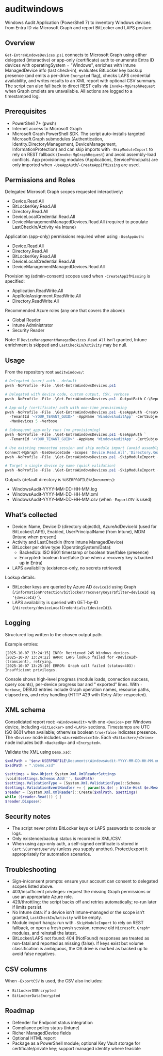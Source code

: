 # auditwindows
Windows Audit Application (PowerShell 7) to inventory Windows devices from Entra ID via Microsoft Graph and report BitLocker and LAPS posture.

## Overview

`Get-EntraWindowsDevices.ps1` connects to Microsoft Graph using either delegated (interactive) or app-only (certificate) auth to enumerate Entra ID devices with operatingSystem = "Windows", enriches with Intune ManagedDevice info (last check-in), evaluates BitLocker key backup presence (and emits a per-drive `Encrypted` flag), checks LAPS credential availability, and writes results to an XML report with optional CSV summary. The script can also fall back to direct REST calls via `Invoke-MgGraphRequest` when Graph cmdlets are unavailable. All actions are logged to a timestamped log.

## Prerequisites

- PowerShell 7+ (pwsh)
- Internet access to Microsoft Graph
- Microsoft Graph PowerShell SDK. The script auto-installs targeted Microsoft.Graph submodules (Authentication, Identity.DirectoryManagement, DeviceManagement, InformationProtection) and can skip imports with `-SkipModuleImport` to rely on REST fallback (`Invoke-MgGraphRequest`) and avoid assembly-load conflicts. App provisioning modules (Applications, ServicePrincipals) are only imported when `-UseAppAuth`/`-CreateAppIfMissing` are used.

## Permissions and Roles

Delegated Microsoft Graph scopes requested interactively:

- Device.Read.All
- BitLockerKey.Read.All
- Directory.Read.All
- DeviceLocalCredential.Read.All
- DeviceManagementManagedDevices.Read.All (required to populate LastCheckIn/Activity via Intune)

Application (app-only) permissions required when using `-UseAppAuth`:

- Device.Read.All
- Directory.Read.All
- BitLockerKey.Read.All
- DeviceLocalCredential.Read.All
- DeviceManagementManagedDevices.Read.All

Provisioning (admin-consent) scopes used when `-CreateAppIfMissing` is specified:

- Application.ReadWrite.All
- AppRoleAssignment.ReadWrite.All
- Directory.ReadWrite.All

Recommended Azure roles (any one that covers the above):

- Global Reader
- Intune Administrator
- Security Reader

Note: If `DeviceManagementManagedDevices.Read.All` isn’t granted, Intune enrichment is skipped and `LastCheckIn`/`Activity` may be null.

## Usage

From the repository root `auditwindows/`:

```powershell
# Delegated (user) auth — default
pwsh -NoProfile -File .\Get-EntraWindowsDevices.ps1

# Delegated with device code, custom output, CSV, verbose
pwsh -NoProfile -File .\Get-EntraWindowsDevices.ps1 -OutputPath C:\Reports\WindowsAudit -ExportCSV -Verbose

# App-only (certificate) auth with one-time provisioning
pwsh -NoProfile -File .\Get-EntraWindowsDevices.ps1 -UseAppAuth -CreateAppIfMissing `
  -TenantId '<YOUR_TENANT_GUID>' -AppName 'WindowsAuditApp' -CertSubject 'CN=WindowsAuditApp' `
  -MaxDevices 5 -Verbose

# Subsequent app-only runs (no provisioning)
pwsh -NoProfile -File .\Get-EntraWindowsDevices.ps1 -UseAppAuth `
  -TenantId '<YOUR_TENANT_GUID>' -AppName 'WindowsAuditApp' -CertSubject 'CN=WindowsAuditApp' -ExportCSV -Verbose

# Use existing connected session and skip module import (avoid assembly conflicts)
Connect-MgGraph -UseDeviceCode -Scopes 'Device.Read.All','Directory.Read.All','BitLockerKey.Read.All','DeviceLocalCredential.Read.All','DeviceManagementManagedDevices.Read.All'
pwsh -NoProfile -File .\Get-EntraWindowsDevices.ps1 -SkipModuleImport -ExportCSV -Verbose

# Target a single device by name (quick validation)
pwsh -NoProfile -File .\Get-EntraWindowsDevices.ps1 -SkipModuleImport -DeviceName 'DESKTOP-KIJL01G' -Verbose
```

Outputs (default directory is `%USERPROFILE%\Documents`):

- WindowsAudit-YYYY-MM-DD-HH-MM.log
- WindowsAudit-YYYY-MM-DD-HH-MM.xml
- WindowsAudit-YYYY-MM-DD-HH-MM.csv (when `-ExportCSV` is used)

## What’s collected

- Device: Name, DeviceID (directory objectId), AzureAdDeviceId (used for BitLocker/LAPS), Enabled, UserPrincipalName (from Intune), MDM (Intune when present)
- Activity and LastCheckIn (from Intune ManagedDevice)
- BitLocker per drive type (OperatingSystem/Data):
  - BackedUp: ISO 8601 timestamp or boolean true/false (presence)
  - Encrypted: boolean true/false (true when a recovery key is backed up in Entra)
- LAPS availability (existence-only, no secrets retrieved)

Lookup details:
- BitLocker keys are queried by Azure AD `deviceId` using Graph (`/informationProtection/bitlocker/recoveryKeys?$filter=deviceId eq '{deviceId}'`).
- LAPS availability is queried with GET-by-ID (`/directory/deviceLocalCredentials/{deviceId}`).

## Logging

Structured log written to the chosen output path.

Example entries:

```
[2025-10-07 13:24:15] INFO: Retrieved 245 Windows devices.
[2025-10-07 13:24:22] WARN: LAPS lookup failed for <DeviceId> (transient), retrying.
[2025-10-07 13:25:10] ERROR: Graph call failed (status=403): Insufficient privileges.
```

Console shows high-level progress (module loads, connection success, query counts), per-device progress bar and "<name> exported" lines. With `-Verbose`, DEBUG entries include Graph operation names, resource paths, elapsed ms, and retry handling (HTTP 429 with Retry-After respected).

## XML schema

Consolidated report root: `<WindowsAudit>` with one `<Device>` per Windows device, including `<BitLocker>` and `<LAPS>` sections. Timestamps are UTC ISO 8601 when available; otherwise boolean `true/false` indicates presence. The `<Device>` node includes `<AzureAdDeviceId>`. Each `<BitLocker>/<Drive>` node includes both `<BackedUp>` and `<Encrypted>`.

Validate the XML using `Demo.xsd`:

```powershell
$xmlPath = "$env:USERPROFILE\Documents\WindowsAudit-YYYY-MM-DD-HH-MM.xml"
$xsdPath = ".\Demo.xsd"

$settings = New-Object System.Xml.XmlReaderSettings
[void]$settings.Schemas.Add('', $xsdPath)
$settings.ValidationType = [System.Xml.ValidationType]::Schema
$settings.ValidationEventHandler += { param($s,$e) ; Write-Host $e.Message -ForegroundColor Red }
$reader = [System.Xml.XmlReader]::Create($xmlPath, $settings)
while ($reader.Read()) { }
$reader.Dispose()
```

## Security notes

- The script never prints BitLocker keys or LAPS passwords to console or logs.
- Only existence/backup status is recorded in XML/CSV.
- When using app-only auth, a self-signed certificate is stored in `Cert:\CurrentUser\My` (unless you supply another). Protect/export it appropriately for automation scenarios.

## Troubleshooting

- Sign-in/consent prompts: ensure your account can consent to delegated scopes listed above.
- 403/insufficient privileges: request the missing Graph permissions or use an appropriate Azure role.
- 429/throttling: the script backs off and retries automatically; re-run later if limits persist.
- No Intune data: if a device isn’t Intune-managed or the scope isn’t granted, `LastCheckIn`/`Activity` will be empty.
- Module import hangs: run with `-SkipModuleImport` to rely on REST fallback, or open a fresh pwsh session, remove old `Microsoft.Graph*` modules, and reinstall the latest.
- BitLocker/LAPS not found: 404 (NotFound) responses are treated as non-fatal and reported as missing (false). If keys exist but volume classification is ambiguous, the OS drive is marked as backed up to avoid false negatives.

## CSV columns

When `-ExportCSV` is used, the CSV also includes:

- `BitLockerOSEncrypted`
- `BitLockerDataEncrypted`

## Roadmap

- Defender for Endpoint status integration
- Compliance policy status (Intune)
- Richer ManagedDevice fields
- Optional HTML report
- Package as a PowerShell module; optional Key Vault storage for certificate/private key; support managed identity where feasible

